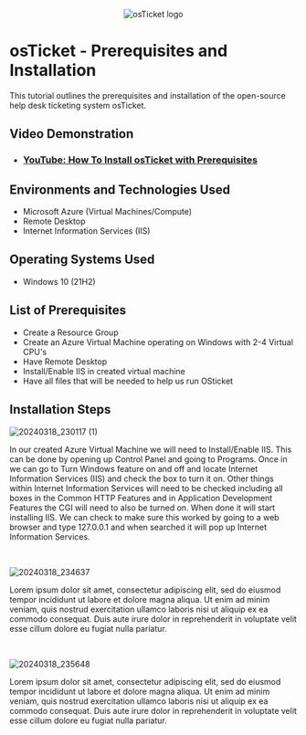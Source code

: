 <p align="center">
<img src="https://i.imgur.com/Clzj7Xs.png" alt="osTicket logo"/>
</p>

<h1>osTicket - Prerequisites and Installation</h1>
This tutorial outlines the prerequisites and installation of the open-source help desk ticketing system osTicket.<br />


<h2>Video Demonstration</h2>

- ### [YouTube: How To Install osTicket with Prerequisites](https://www.youtube.com)

<h2>Environments and Technologies Used</h2>

- Microsoft Azure (Virtual Machines/Compute)
- Remote Desktop
- Internet Information Services (IIS)

<h2>Operating Systems Used </h2>

- Windows 10</b> (21H2)

<h2>List of Prerequisites</h2>

- Create a Resource Group
- Create an Azure Virtual Machine operating on Windows with 2-4 Virtual CPU's
- Have Remote Desktop
- Install/Enable IIS in created virtual machine
- Have all files that will be needed to help us run OSticket

<h2>Installation Steps</h2>

![20240318_230117 (1)](https://github.com/tylermartin12368/osticket-prereqs/assets/161632103/981c9ace-8b10-4039-a90e-6a192eda83af)
</p>
<p>
In our created Azure Virtual Machine we will need to Install/Enable IIS. This can be done by opening up Control Panel and going to Programs. Once in we can go to Turn Windows feature on and off and locate Internet Information Services (IIS) and check the box to turn it on. Other things within Internet Information Services will need to be checked including all boxes in the Common HTTP Features and in Application Development Features the CGI will need to also be turned on. When done it will start installing IIS. We can check to make sure this worked by going to a web browser and type 127.0.0.1 and when searched it will pop up Internet Information Services.  
</p>
<br />

![20240318_234637](https://github.com/tylermartin12368/osticket-prereqs/assets/161632103/07553459-b933-41d6-be30-c097af495c9a)
</p>
<p>
Lorem ipsum dolor sit amet, consectetur adipiscing elit, sed do eiusmod tempor incididunt ut labore et dolore magna aliqua. Ut enim ad minim veniam, quis nostrud exercitation ullamco laboris nisi ut aliquip ex ea commodo consequat. Duis aute irure dolor in reprehenderit in voluptate velit esse cillum dolore eu fugiat nulla pariatur.
</p>
<br />

![20240318_235648](https://github.com/tylermartin12368/osticket-prereqs/assets/161632103/8f9a88c8-1830-4092-b499-86d92c9e54cb)
</p>
<p>
Lorem ipsum dolor sit amet, consectetur adipiscing elit, sed do eiusmod tempor incididunt ut labore et dolore magna aliqua. Ut enim ad minim veniam, quis nostrud exercitation ullamco laboris nisi ut aliquip ex ea commodo consequat. Duis aute irure dolor in reprehenderit in voluptate velit esse cillum dolore eu fugiat nulla pariatur.
</p>
<br />
